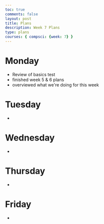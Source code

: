 ```yaml
---
toc: true
comments: false
layout: post
title: Plans
description: Week 7 Plans 
type: plans
courses: { compsci: {week: 7} }
---
```


# Monday 

-  Review of basics test 
- finished week 5 & 6 plans 
- overviewed what we're doing for this week 

# Tuesday 

- 

# Wednesday 

- 

# Thursday 

-  

# Friday 

- 




